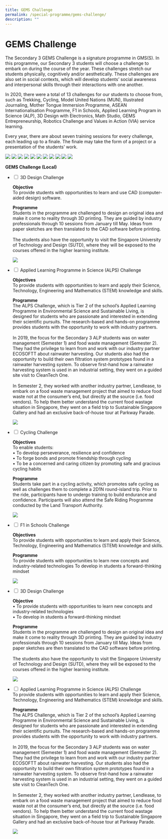 ```yaml
---
title: GEMS Challenge
permalink: /special-programme/gems-challenge/
description: ""
---
```

<h1><b>GEMS Challenge</b></h1>

The Secondary 3 GEMS Challenge is a signature programme in GMS(S). In this programme, our Secondary 3 students will choose a challenge to embark on during the course of the year. These challenges stretch our students physically, cognitively and/or aesthetically. These challenges are also set in social contexts, which will develop students’ social awareness and interpersonal skills through their interactions with one another.

In 2020, there were a total of 13 challenges for our students to choose from, such as Trekking, Cycling, Model United Nations (MUN), Illustrated Journaling, Mother Tongue Immersion Programme, ASEAN Internationalisation Programme, F1 in Schools, Applied Learning Program in Science (ALP), 3D Design with Electronics, Math Studio, GEMS Entrepreneurship, Robotics Challenge and Values in Action (VIA) service learning.

Every year, there are about seven training sessions for every challenge, each leading up to a finale. The finale may take the form of a project or a presentation of the students’ work.

![](/images/GEMS-1.jpg)
![](/images/GEMS-2.jpg)
![](/images/GEMS-3.jpg)
![](/images/GEMS-4.jpg)
![](/images/b13.png)
![](/images/b15.jpg)
![](/images/b16.jpg)
![](/images/GEMS-5.jpg)
![](/images/GEMS-6.jpg)
![](/images/GEMS-7.jpg)
![](/images/GEMS-8.jpg)

<b>GEMS Challenge (Local)</b>
<ul class="jekyllcodex_accordion">
  <li>
    <input type="checkbox" id="accordion1">
    <label for="accordion1">3D Design Challenge</label>
    <div>
			<p><b>Objective</b><br>To provide students with opportunities to learn and use CAD (computer-aided design) software.</p>
			<p><b>Programme</b><br>Students in the programme are challenged to design an original idea and make it come to reality through 3D printing. They are guided by industry professionals through 10 sessions from January till May. Ideas from paper sketches are then translated to the CAD software before printing.<br><br>The students also have the opportunity to visit the Singapore University of Technology and Design (SUTD), where they will be exposed to the courses offered in the higher learning institute.</p>
			<p><img src="/images/GEMS-1.jpg"></p>
    </div>
	</li>
  <li>
    <input type="checkbox" id="accordion2">
    <label for="accordion2">Applied Learning Programme in Science (ALPS) Challenge</label>
    <div>
			<p><b>Objectives</b><br>To provide students with opportunities to learn and apply their Science, Technology, Engineering and Mathematics (STEM) knowledge and skills.</p>
			<p><b>Programme</b><br>The ALPS Challenge, which is Tier 2 of the school’s Applied Learning Programme in Environmental Science and Sustainable Living, is designed for students who are passionate and interested in extending their scientific pursuits. The research-based and hands-on programme provides students with the opportunity to work with industry partners.<br><br>In 2019, the focus for the Secondary 3 ALP students was on water management (Semester 1) and food waste management (Semester 2). They had the privilege to learn from and work with our industry partner ECOSOFTT about rainwater harvesting. Our students also had the opportunity to build their own filtration system prototypes found in a rainwater harvesting system. To observe first-hand how a rainwater harvesting system is used in an industrial setting, they went on a guided site visit to CleanTech One.<br><br>In Semester 2, they worked with another industry partner, Lendlease, to embark on a food waste management project that aimed to reduce food waste not at the consumer’s end, but directly at the source (i.e. food vendors). To help them better understand the current food wastage situation in Singapore, they went on a field trip to Sustainable Singapore Gallery and had an exclusive back-of-house tour at Parkway Parade.</p>
		<p><img src="/images/GEMS-2.jpg"></p>
    </div>
	</li>
	  <li>
    <input type="checkbox" id="accordion3">
    <label for="accordion3">Cycling Challenge</label>
    <div>
			<p><b>Objectives</b><br>To enable students:<br> • To develop perseverance, resilience and confidence<br> • To forge bonds and promote friendship through cycling<br> • To be a concerned and caring citizen by promoting safe and gracious cycling habits</p>
			<p><b>Programme</b><br>Students take part in a cycling activity, which promotes safe cycling as well as challenges them to complete a 2D1N round-island trip. Prior to the ride, participants have to undergo training to build endurance and confidence. Participants will also attend the Safe Riding Programme conducted by the Land Transport Authority.</p>
			<p><img src="/images/GEMS-3.jpg"></p>
    </div>
	</li>
  <li>
    <input type="checkbox" id="accordion4">
    <label for="accordion4">F1 in Schools Challenge</label>
    <div>
			<p><b>Objectives</b><br>To provide students with opportunities to learn and apply their Science, Technology, Engineering and Mathematics (STEM) knowledge and skills.</p>
			<p><b>Programme</b><br>To provide students with opportunities to learn new concepts and industry-related technologies
To develop in students a forward-thinking mindset</p>
		<p><img src="/images/GEMS-2.jpg"></p>
    </div>
	</li>
	  <li>
    <input type="checkbox" id="accordion5">
    <label for="accordion5">3D Design Challenge</label>
    <div>
			<p><b>Objective</b><br> • To provide students with opportunities to learn new concepts and industry-related technologies
<br> • To develop in students a forward-thinking mindset</p>
			<p><b>Programme</b><br>Students in the programme are challenged to design an original idea and make it come to reality through 3D printing. They are guided by industry professionals through 10 sessions from January till May. Ideas from paper sketches are then translated to the CAD software before printing.<br><br>The students also have the opportunity to visit the Singapore University of Technology and Design (SUTD), where they will be exposed to the courses offered in the higher learning institute.</p>
			<p><img src="/images/GEMS-1.jpg"></p>
    </div>
	</li>
  <li>
    <input type="checkbox" id="accordion6">
    <label for="accordion6">Applied Learning Programme in Science (ALPS) Challenge</label>
    <div>To provide students with opportunities to learn and apply their Science, Technology, Engineering and Mathematics (STEM) knowledge and skills.</p>
			<p><b>Programme</b><br>The ALPS Challenge, which is Tier 2 of the school’s Applied Learning Programme in Environmental Science and Sustainable Living, is designed for students who are passionate and interested in extending their scientific pursuits. The research-based and hands-on programme provides students with the opportunity to work with industry partners.<br><br>In 2019, the focus for the Secondary 3 ALP students was on water management (Semester 1) and food waste management (Semester 2). They had the privilege to learn from and work with our industry partner ECOSOFTT about rainwater harvesting. Our students also had the opportunity to build their own filtration system prototypes found in a rainwater harvesting system. To observe first-hand how a rainwater harvesting system is used in an industrial setting, they went on a guided site visit to CleanTech One.<br><br>In Semester 2, they worked with another industry partner, Lendlease, to embark on a food waste management project that aimed to reduce food waste not at the consumer’s end, but directly at the source (i.e. food vendors). To help them better understand the current food wastage situation in Singapore, they went on a field trip to Sustainable Singapore Gallery and had an exclusive back-of-house tour at Parkway Parade.</p>
		<p><img src="/images/GEMS-2.jpg"></p>
    </div>
	</li>
</ul>